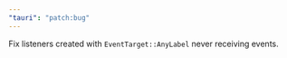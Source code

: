 ```yaml
---
"tauri": "patch:bug"
---
```


Fix listeners created with `EventTarget::AnyLabel` never receiving events.
